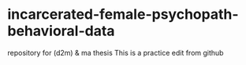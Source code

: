 # incarcerated-female-psychopath-behavioral-data
repository for (d2m) &amp; ma thesis
This is a practice edit from github

